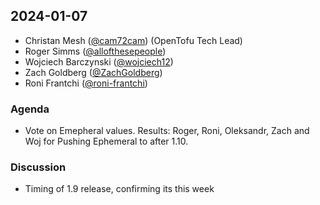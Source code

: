## 2024-01-07

- Christan Mesh ([@cam72cam](https://github.com/cam72cam)) (OpenTofu Tech Lead)
- Roger Simms ([@allofthesepeople](https://github.com/allofthesepeople))
- Wojciech Barczynski ([@wojciech12](https://github.com/wojciech12))
- Zach Goldberg ([@ZachGoldberg](https://github.com/ZachGoldberg))
- Roni Frantchi ([@roni-frantchi](https://github.com/roni-frantchi))

### Agenda

 - Vote on Emepheral values.  Results: Roger, Roni, Oleksandr, Zach and Woj for Pushing Ephemeral to after 1.10.

### Discussion
 - Timing of 1.9 release, confirming its this week

